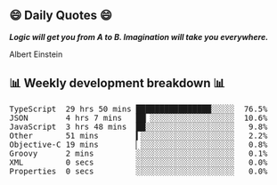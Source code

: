 ## 😄 Daily Quotes 😄

_**Logic will get you from A to B. Imagination will take you everywhere.**_

Albert Einstein



## 📊 Weekly development breakdown 📊

<pre>TypeScript  29 hrs 50 mins ████████████████░░░░░  76.5%
JSON        4 hrs 7 mins   ██▏░░░░░░░░░░░░░░░░░░  10.6%
JavaScript  3 hrs 48 mins  ██░░░░░░░░░░░░░░░░░░░   9.8%
Other       51 mins        ▍░░░░░░░░░░░░░░░░░░░░   2.2%
Objective-C 19 mins        ▏░░░░░░░░░░░░░░░░░░░░   0.8%
Groovy      2 mins         ░░░░░░░░░░░░░░░░░░░░░   0.1%
XML         0 secs         ░░░░░░░░░░░░░░░░░░░░░   0.0%
Properties  0 secs         ░░░░░░░░░░░░░░░░░░░░░   0.0%</pre>